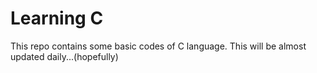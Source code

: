 
# Learning C

This repo contains some basic codes of C language.
This will be almost updated daily...(hopefully)

